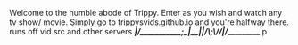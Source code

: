 Welcome to the humble abode of Trippy. Enter as you wish and watch any tv show/ movie.
          Simply go to trippysvids.github.io and you're halfway there.
                     runs off vid.src and other servers
_______|/___________;\_____|________|______\|/__________\\;_\\//___\|/____________
p
